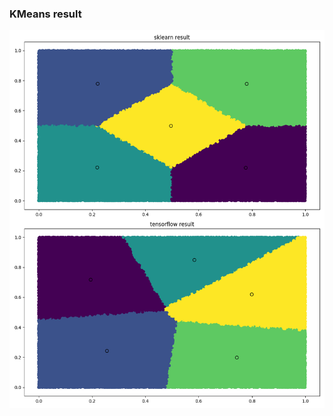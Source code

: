### KMeans result

![](https://github.com/changzeng/algorithm-tf/blob/master/img/kmeans_result.png?raw=true)
